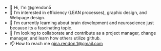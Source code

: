 - 👋 Hi, I’m @grendon5
- 👀 I’m interested in efficiency (LEAN processes), graphic design, and  Webpage design.
- 🌱 I’m currently learning about brain development and neuroscience just because its a fascinating topic.
- 💞️ I’m looking to collaborate and contribute as a project manager, change manager, and learn how others utilize github.
- 📫 How to reach me gina.rendon.1@gmail.com

<!---
grendon5/grendon5 is a ✨ special ✨ repository because its `README.md` (this file) appears on your GitHub profile.
You can click the Preview link to take a look at your changes.
--->
